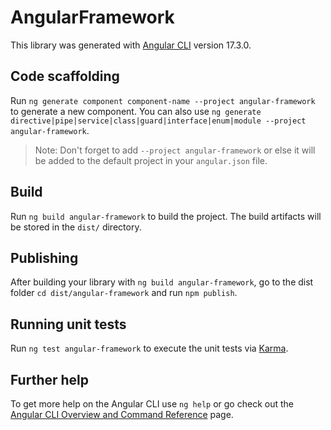 # AngularFramework

This library was generated with [Angular CLI](https://github.com/angular/angular-cli) version 17.3.0.

## Code scaffolding

Run `ng generate component component-name --project angular-framework` to generate a new component. You can also use `ng generate directive|pipe|service|class|guard|interface|enum|module --project angular-framework`.
> Note: Don't forget to add `--project angular-framework` or else it will be added to the default project in your `angular.json` file. 

## Build

Run `ng build angular-framework` to build the project. The build artifacts will be stored in the `dist/` directory.

## Publishing

After building your library with `ng build angular-framework`, go to the dist folder `cd dist/angular-framework` and run `npm publish`.

## Running unit tests

Run `ng test angular-framework` to execute the unit tests via [Karma](https://karma-runner.github.io).

## Further help

To get more help on the Angular CLI use `ng help` or go check out the [Angular CLI Overview and Command Reference](https://angular.io/cli) page.
